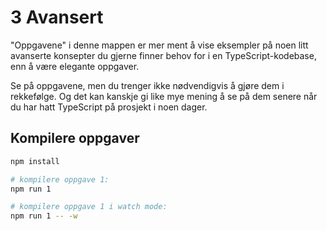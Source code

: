 # 3 Avansert

"Oppgavene" i denne mappen er mer ment å vise eksempler på noen litt
avanserte konsepter du gjerne finner behov for i en TypeScript-kodebase, enn å
være elegante oppgaver.

Se på oppgavene, men du trenger ikke nødvendigvis å gjøre dem i rekkefølge. Og
det kan kanskje gi like mye mening å se på dem senere når du har hatt TypeScript
på prosjekt i noen dager.

## Kompilere oppgaver

```sh
npm install

# kompilere oppgave 1:
npm run 1

# kompilere oppgave 1 i watch mode:
npm run 1 -- -w
```
